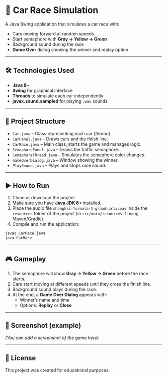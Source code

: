 # 🚗 Car Race Simulation

A Java Swing application that simulates a car race with:
- Cars moving forward at random speeds
- Start semaphore with **Gray → Yellow → Green**
- Background sound during the race
- **Game Over** dialog showing the winner and replay option

---

## 🛠️ Technologies Used
- **Java 8+**
- **Swing** for graphical interface
- **Threads** to simulate each car independently
- **javax.sound.sampled** for playing `.wav` sounds

---

## 📂 Project Structure
- `Car.java` – Class representing each car (thread).
- `CarPanel.java` – Draws cars and the finish line.
- `CarRace.java` – Main class, starts the game and manages logic.
- `SemaphorePanel.java` – Draws the traffic semaphore.
- `SemaphoreThread.java` – Simulates the semaphore color changes.
- `GameOverDialog.java` – Window showing the winner.
- `PlaySound.java` – Plays and stops race sound.

---

## ▶️ How to Run
1. Clone or download the project.
2. Make sure you have **Java JDK 8+** installed.
3. Place the audio file `shanghai-formula-1-grand-prix.wav` inside the `resources` folder of the project (in `src/main/resources` if using Maven/Gradle).
4. Compile and run the application:

```bash
javac CarRace.java
java CarRace
```

---

## 🎮 Gameplay
1. The semaphore will show **Gray → Yellow → Green** before the race starts.
2. Cars start moving at different speeds until they cross the finish line.
3. Background sound plays during the race.
4. At the end, a **Game Over Dialog** appears with:
   - Winner’s name and time
   - Options: **Replay** or **Close**

---

## 📸 Screenshot (example)
*(You can add a screenshot of the game here)*

---

## 📜 License
This project was created for educational purposes.
